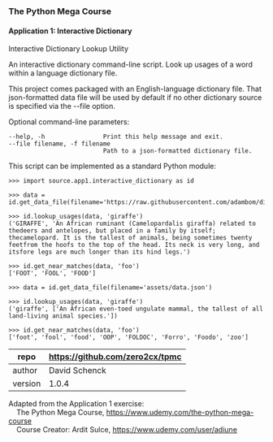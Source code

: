 ### The Python Mega Course

#### Application 1: Interactive Dictionary

Interactive Dictionary Lookup Utility

An interactive dictionary command-line script. Look up usages of a word
within a language dictionary file.
 
This project comes packaged with an English-language dictionary file.
That json-formatted data file will be used by default if no other
dictionary source is specified via the --file option.   

Optional command-line parameters:

    --help, -h                Print this help message and exit.
    --file filename, -f filename
                              Path to a json-formatted dictionary file.
    
This script can be implemented as a standard Python module:

    >>> import source.app1.interactive_dictionary as id
    
    >>> data = id.get_data_file(filename='https://raw.githubusercontent.com/adambom/dictionary/master/dictionary.json')

    >>> id.lookup_usages(data, 'giraffe')
    ('GIRAFFE', 'An African ruminant (Camelopardalis giraffa) related to thedeers and antelopes, but placed in a family by itself; thecamelopard. It is the tallest of animals, being sometimes twenty feetfrom the hoofs to the top of the head. Its neck is very long, and itsfore legs are much longer than its hind legs.')

    >>> id.get_near_matches(data, 'foo')
    ['FOOT', 'FOOL', 'FOOD']
    
    >>> data = id.get_data_file(filename='assets/data.json')
    
    >>> id.lookup_usages(data, 'giraffe')
    ('giraffe', ['An African even-toed ungulate mammal, the tallest of all land-living animal species.']) 
    
    >>> id.get_near_matches(data, 'foo')
    ['foot', 'fool', 'food', 'OOP', 'FOLDOC', 'Forro', 'Foodo', 'zoo']
    
    
repo | https://github.com/zero2cx/tpmc
--- | --- 
author | David Schenck
version | 1.0.4

Adapted from the Application 1 exercise:<br>
 &nbsp; &nbsp; The Python Mega Course, https://www.udemy.com/the-python-mega-course<br>
 &nbsp; &nbsp; Course Creator: Ardit Sulce, https://www.udemy.com/user/adiune<br>
